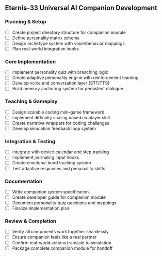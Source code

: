 ## Eternis-33 Universal AI Companion Development

### Planning & Setup
- [ ] Create project directory structure for companion module
- [ ] Define personality matrix schema
- [ ] Design archetype system with voice/behavior mappings
- [ ] Plan real-world integration hooks

### Core Implementation
- [ ] Implement personality quiz with branching logic
- [ ] Create adaptive personality engine with reinforcement learning
- [ ] Develop voice and conversation layer (STT/TTS)
- [ ] Build memory anchoring system for persistent dialogue

### Teaching & Gameplay
- [ ] Design scalable coding mini-game framework
- [ ] Implement difficulty scaling based on player skill
- [ ] Create narrative wrappers for coding challenges
- [ ] Develop simulation feedback loop system

### Integration & Testing
- [ ] Integrate with device calendar and step tracking
- [ ] Implement journaling input hooks
- [ ] Create emotional bond tracking system
- [ ] Test adaptive responses and personality shifts

### Documentation
- [ ] Write companion system specification
- [ ] Create developer guide for companion module
- [ ] Document personality quiz questions and mappings
- [ ] Finalize implementation plan

### Review & Completion
- [ ] Verify all components work together seamlessly
- [ ] Ensure companion feels like a real partner
- [ ] Confirm real-world actions translate to simulation
- [ ] Package complete companion module for handoff